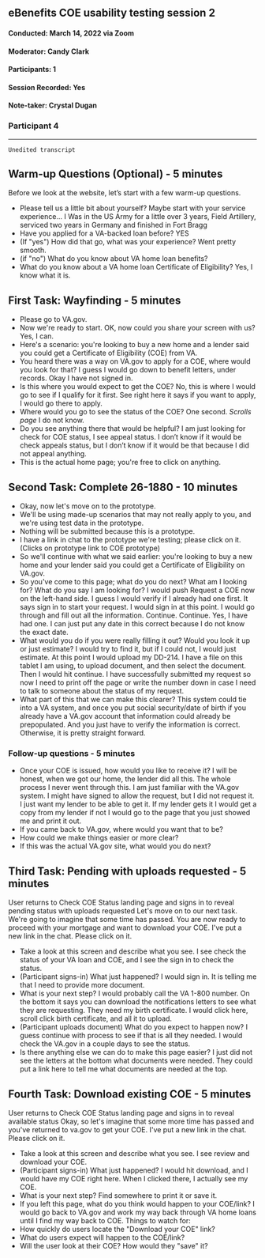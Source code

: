 ## eBenefits COE usability testing session 2
#### Conducted: March 14, 2022 via Zoom
#### Moderator: Candy Clark
#### Participants: 1
#### Session Recorded: Yes
#### Note-taker: Crystal Dugan

### Participant 4

---

`Unedited transcript`

## Warm-up Questions (Optional) - 5 minutes
Before we look at the website, let’s start with a few warm-up questions.
-	Please tell us a little bit about yourself? Maybe start with your service experience... I Was in the US Army for a little over 3 years, Field Artillery, serviced two years in Germany and finished in Fort Bragg
-	Have you applied for a VA-backed loan before? YES
-	(If "yes") How did that go, what was your experience? Went pretty smooth.
-	(if "no") What do you know about VA home loan benefits?
-	What do you know about a VA home loan Certificate of Eligibility? Yes, I know what it is.

## First Task: Wayfinding - 5 minutes
-	Please go to VA.gov.
-	Now we're ready to start. OK, now could you share your screen with us? Yes, I can.
-	Here's a scenario: you're looking to buy a new home and a lender said you could get a Certificate of Eligibility (COE) from VA.
-	You heard there was a way on VA.gov to apply for a COE, where would you look for that? I guess I would go down to benefit letters, under records. Okay I have not signed in. 
-	Is this where you would expect to get the COE? No, this is where I would go to see if I qualify for it first. See right here it says if you want to apply, I would go there to apply. 
-	Where would you go to see the status of the COE? One second. *Scrolls page* I do not know. 
-	Do you see anything there that would be helpful? I am just looking for check for COE status, I see appeal status. I don’t know if it would be check appeals status, but I don’t know if it would be that because I did not appeal anything.
-	This is the actual home page; you're free to click on anything.

## Second Task: Complete 26-1880 - 10 minutes
-	Okay, now let's move on to the prototype.
-	We'll be using made-up scenarios that may not really apply to you, and we're using test data in the prototype.
-	Nothing will be submitted because this is a prototype.
-	I have a link in chat to the prototype we're testing; please click on it. (Clicks on prototype link to COE prototype)
-	So we'll continue with what we said earlier: you're looking to buy a new home and your lender said you could get a Certificate of Eligibility on VA.gov.
-	So you've come to this page; what do you do next? What am I looking for? What do you say I am looking for? I would push Request a COE now on the left-hand side. I guess I would verify if I already had one first. It says sign in to start your request. I would sign in at this point. I would go through and fill out all the information. Continue. Continue. Yes, I have had one. I can just put any date in this correct because I do not know the exact date.
-	What would you do if you were really filling it out? Would you look it up or just estimate? I would try to find it, but if I could not, I would just estimate. At this point I would upload my DD-214. I have a file on this tablet I am using, to upload document, and then select the document. Then I would hit continue. I have successfully submitted my request so now I need to print off the page or write the number down in case I need to talk to someone about the status of my request. 
-	What part of this that we can make this clearer? This system could tie into a VA system, and once you put social security/date of birth if you already have a VA.gov account that information could already be prepopulated. And you just have to verify the information is correct. Otherwise, it is pretty straight forward.
### Follow-up questions - 5 minutes
-	Once your COE is issued, how would you like to receive it? I will be honest, when we got our home, the lender did all this. The whole process I never went through this. I am just familiar with the VA.gov system. I might have signed to allow the request, but I did not request it. I just want my lender to be able to get it. If my lender gets it I would get a copy from my lender if not I would go to the page that you just showed me and print it out.
-	If you came back to VA.gov, where would you want that to be?
-	How could we make things easier or more clear?
-	If this was the actual VA.gov site, what would you do next?

## Third Task: Pending with uploads requested - 5 minutes
User returns to Check COE Status landing page and signs in to reveal pending status with uploads requested
Let's move on to our next task. We're going to imagine that some time has passed. You are now ready to proceed with your mortgage and want to download your COE. I've put a new link in the chat. Please click on it.
-	Take a look at this screen and describe what you see. I see check the status of your VA loan and COE, and I see the sign in to check the status.
-	(Participant signs-in) What just happened? I would sign in. It is telling me that I need to provide more document.
-	What is your next step? I would probably call the VA 1-800 number. On the bottom it says you can download the notifications letters to see what they are requesting.  They need my birth certificate. I would click here, scroll click birth certificate, and all it to upload. 
-	(Participant uploads document) What do you expect to happen now? I guess continue with process to see if that is all they needed. I would check the VA.gov in a couple days to see the status. 
-	Is there anything else we can do to make this page easier? I just did not see the letters at the bottom what documents were needed. They could put a link here to tell me what documents are needed at the top.

## Fourth Task: Download existing COE - 5 minutes
User returns to Check COE Status landing page and signs in to reveal available status
Okay, so let's imagine that some more time has passed and you've returned to va.gov to get your COE.
I've put a new link in the chat. Please click on it.
-	Take a look at this screen and describe what you see. I see review and download your COE.
-	(Participant signs-in) What just happened? I would hit download, and I would have my COE right here. When I clicked there, I actually see my COE.
-	What is your next step? Find somewhere to print it or save it.
-	If you left this page, what do you think would happen to your COE/link? I would go back to VA.gov and work my way back through VA home loans until I find my way back to COE. 
Things to watch for:
-	How quickly do users locate the "Download your COE" link?
-	What do users expect will happen to the COE/link?
-	Will the user look at their COE? How would they "save" it?

